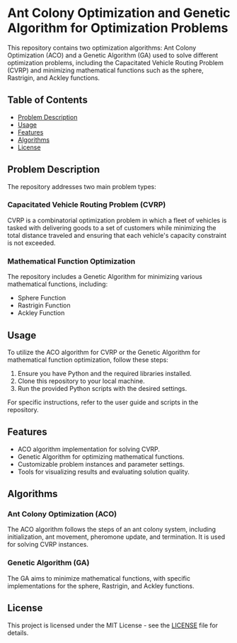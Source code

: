 # Ant Colony Optimization and Genetic Algorithm for Optimization Problems

This repository contains two optimization algorithms: Ant Colony Optimization (ACO) and a Genetic Algorithm (GA) used to solve different optimization problems, including the Capacitated Vehicle Routing Problem (CVRP) and minimizing mathematical functions such as the sphere, Rastrigin, and Ackley functions.

## Table of Contents
- [Problem Description](#problem-description)
- [Usage](#usage)
- [Features](#features)
- [Algorithms](#algorithms)
- [License](#license)

## Problem Description

The repository addresses two main problem types:

### Capacitated Vehicle Routing Problem (CVRP)

CVRP is a combinatorial optimization problem in which a fleet of vehicles is tasked with delivering goods to a set of customers while minimizing the total distance traveled and ensuring that each vehicle's capacity constraint is not exceeded.

### Mathematical Function Optimization

The repository includes a Genetic Algorithm for minimizing various mathematical functions, including:
- Sphere Function
- Rastrigin Function
- Ackley Function

## Usage

To utilize the ACO algorithm for CVRP or the Genetic Algorithm for mathematical function optimization, follow these steps:
1. Ensure you have Python and the required libraries installed.
2. Clone this repository to your local machine.
3. Run the provided Python scripts with the desired settings.

For specific instructions, refer to the user guide and scripts in the repository.

## Features

- ACO algorithm implementation for solving CVRP.
- Genetic Algorithm for optimizing mathematical functions.
- Customizable problem instances and parameter settings.
- Tools for visualizing results and evaluating solution quality.

## Algorithms

### Ant Colony Optimization (ACO)

The ACO algorithm follows the steps of an ant colony system, including initialization, ant movement, pheromone update, and termination. It is used for solving CVRP instances.

### Genetic Algorithm (GA)

The GA aims to minimize mathematical functions, with specific implementations for the sphere, Rastrigin, and Ackley functions.

## License

This project is licensed under the MIT License - see the [LICENSE](LICENSE) file for details.

